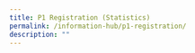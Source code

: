 ```yaml
---
title: P1 Registration (Statistics)
permalink: /information-hub/p1-registration/
description: ""
---
```



